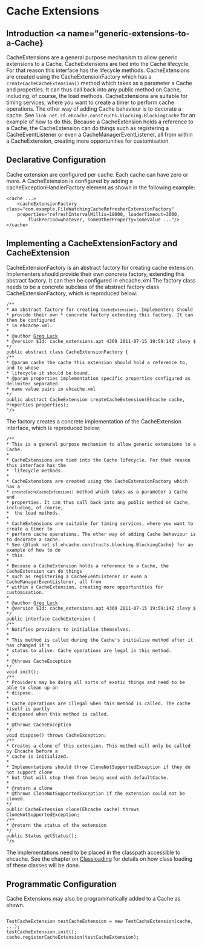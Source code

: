 ---
---
# Cache Extensions <a name="Cache-Extensions"/>

 

## Introduction <a name="generic-extensions-to-a-Cache} 
CacheExtensions are a general purpose mechanism to allow generic extensions to a Cache.
CacheExtensions are tied into the Cache lifecycle. For that reason this interface has the lifecycle
methods.
CacheExtensions are created using the CacheExtensionFactory which has a <code>createCacheCacheExtension()</code> method which takes as a parameter a
Cache and properties. It can thus call back into any public method on Cache, including, of
course, the load methods.
CacheExtensions are suitable for timing services, where you want to create a timer to perform
cache operations. The other way of adding Cache behaviour is to decorate a cache.
See `link net.sf.ehcache.constructs.blocking.BlockingCache` for an example of how to do this.
Because a CacheExtension holds a reference to a Cache, the CacheExtension can do things such as registering a CacheEventListener
or even a CacheManagerEventListener, all from within a CacheExtension, creating more opportunities for customisation.

## Declarative Configuration
Cache extension are configured per cache. Each cache can have zero or more.
A CacheExtension is configured by adding a cacheExceptionHandlerFactory element as shown in the following example:

    <cache ...>
        <cacheExtensionFactory class="com.example.FileWatchingCacheRefresherExtensionFactory"
        properties="refreshIntervalMillis=18000, loaderTimeout=3000,
            flushPeriod=whatever, someOtherProperty=someValue ..."/>
    </cache>

## Implementing a CacheExtensionFactory and CacheExtension <a name="CacheExtensionFactory"/>
CacheExtensionFactory is an abstract factory for creating
cache extension. Implementers should provide their own concrete
factory, extending this abstract factory. It can then be configured in
ehcache.xml
The factory class needs to be a concrete subclass of the abstract
factory class CacheExtensionFactory, which is reproduced below:

<pre><code>/**
* An abstract factory for creating <code>CacheExtension</code>s. Implementers should
* provide their own * concrete factory extending this factory. It can then be configured
* in ehcache.xml.
*
* @author <a href="mailto:gluck@gregluck.com">Greg Luck</a>
* @version $Id: cache_extensions.apt 4369 2011-07-15 19:59:14Z ilevy $
*/
public abstract class CacheExtensionFactory {
/**
* @param cache the cache this extension should hold a reference to, and to whose
* lifecycle it should be bound.
* @param properties implementation specific properties configured as delimiter separated
* name value pairs in ehcache.xml
*/
public abstract CacheExtension createCacheExtension(Ehcache cache, Properties properties);
"/>
</code></pre>

The factory creates a concrete implementation of the CacheExtension
interface, which is reproduced below:

<pre><code>/**
* This is a general purpose mechanism to allow generic extensions to a Cache.
* 
* CacheExtensions are tied into the Cache lifecycle. For that reason this interface has the
*  lifecycle methods.
*
* CacheExtensions are created using the CacheExtensionFactory which has a
* <code>createCacheCacheExtension()</code> method which takes as a parameter a Cache and
* properties. It can thus call back into any public method on Cache, including, of course,
*  the load methods.
* 
* CacheExtensions are suitable for timing services, where you want to create a timer to
* perform cache operations. The other way of adding Cache behaviour is to decorate a cache.
* See {@link net.sf.ehcache.constructs.blocking.BlockingCache} for an example of how to do
* this.
* 
* Because a CacheExtension holds a reference to a Cache, the CacheExtension can do things
* such as registering a CacheEventListener or even a CacheManagerEventListener, all from
* within a CacheExtension, creating more opportunities for customisation.
*
* @author <a href="mailto:gluck@gregluck.com">Greg Luck</a>
* @version $Id: cache_extensions.apt 4369 2011-07-15 19:59:14Z ilevy $
*/
public interface CacheExtension {
/**
* Notifies providers to initialise themselves.
* 
* This method is called during the Cache's initialise method after it has changed it's
* status to alive. Cache operations are legal in this method.
*
* @throws CacheException
*/
void init();
/**
* Providers may be doing all sorts of exotic things and need to be able to clean up on
* dispose.
* 
* Cache operations are illegal when this method is called. The cache itself is partly
* disposed when this method is called.
*
* @throws CacheException
*/
void dispose() throws CacheException;
/**
* Creates a clone of this extension. This method will only be called by Ehcache before a
* cache is initialized.
* 
* Implementations should throw CloneNotSupportedException if they do not support clone
* but that will stop them from being used with defaultCache.
*
* @return a clone
* @throws CloneNotSupportedException if the extension could not be cloned.
*/
public CacheExtension clone(Ehcache cache) throws CloneNotSupportedException;
/**
* @return the status of the extension
*/
public Status getStatus();
"/>
</code></pre>

The implementations need to be placed in the classpath accessible to ehcache.
See the chapter on [Classloading](/documentation/2.8/user-guide/class-loading) for details on how class
loading of these classes will be done.

## Programmatic Configuration
Cache Extensions may also be programmatically added to a Cache as shown.

<pre><code>
TestCacheExtension testCacheExtension = new TestCacheExtension(cache, ...);
testCacheExtension.init();
cache.registerCacheExtension(testCacheExtension);
</code></pre>
